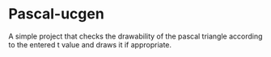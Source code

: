 # Pascal-ucgen

A simple project that checks the drawability of the pascal triangle 
according to the entered t value and draws it if appropriate.
